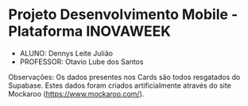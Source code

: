# Projeto Desenvolvimento Mobile - Plataforma INOVAWEEK

+ ALUNO: Dennys Leite Julião
+ PROFESSOR: Otavio Lube dos Santos

Observações: Os dados presentes nos Cards são todos resgatados do Supabase. Estes dados foram criados artificialmente através do site Mockaroo (https://www.mockaroo.com/).

